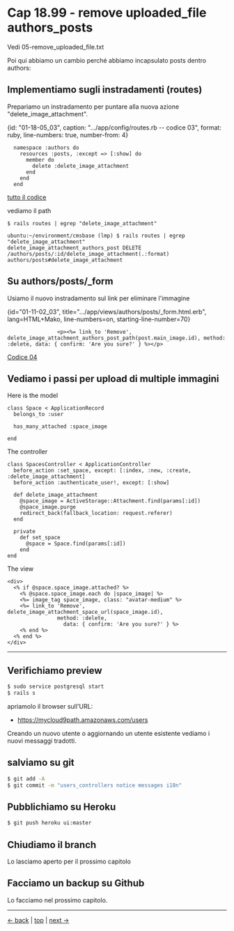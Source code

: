 # <a name="top"></a> Cap 18.99 - remove uploaded_file authors_posts

Vedi 05-remove_uploaded_file.txt

Poi qui abbiamo un cambio perché abbiamo incapsulato posts dentro authors:


## Implementiamo sugli instradamenti (routes)

Prepariamo un instradamento per puntare alla nuova azione "delete_image_attachment". 

{id: "01-18-05_03", caption: ".../app/config/routes.rb -- codice 03", format: ruby, line-numbers: true, number-from: 4}
```
  namespace :authors do
    resources :posts, :except => [:show] do
      member do
        delete :delete_image_attachment
      end
    end
  end
```

[tutto il codice](#01-18-05_03all)



vediamo il path

```
$ rails routes | egrep "delete_image_attachment"

ubuntu:~/environment/cmsbase (lmp) $ rails routes | egrep "delete_image_attachment"
delete_image_attachment_authors_post DELETE /authors/posts/:id/delete_image_attachment(.:format)                                     authors/posts#delete_image_attachment
```




## Su authors/posts/_form

Usiamo il nuovo instradamento sul link per eliminare l'immagine

{id="01-11-02_03", title=".../app/views/authors/posts/_form.html.erb", lang=HTML+Mako, line-numbers=on, starting-line-number=70}
```
                <p><%= link_to 'Remove', delete_image_attachment_authors_post_path(post.main_image.id), method: :delete, data: { confirm: 'Are you sure?' } %></p>
```

[Codice 04](#01-11-02_01all)




## Vediamo i passi per upload di multiple immagini

Here is the model

```
class Space < ApplicationRecord
  belongs_to :user

  has_many_attached :space_image

end
```

The controller

```
class SpacesController < ApplicationController
  before_action :set_space, except: [:index, :new, :create, :delete_image_attachment]
  before_action :authenticate_user!, except: [:show]

  def delete_image_attachment
    @space_image = ActiveStorage::Attachment.find(params[:id])
    @space_image.purge
    redirect_back(fallback_location: request.referer)
  end

  private
    def set_space
      @space = Space.find(params[:id])
    end
end
```

The view

```
<div>
  <% if @space.space_image.attached? %>
    <% @space.space_image.each do |space_image| %>
    <%= image_tag space_image, class: "avatar-medium" %>
    <%= link_to 'Remove', delete_image_attachment_space_url(space_image.id),
                method: :delete,
                  data: { confirm: 'Are you sure?' } %>
    <% end %>
  <% end %>
</div>
```






---



## Verifichiamo preview

```bash
$ sudo service postgresql start
$ rails s
```

apriamolo il browser sull'URL:

* https://mycloud9path.amazonaws.com/users

Creando un nuovo utente o aggiornando un utente esistente vediamo i nuovi messaggi tradotti.



## salviamo su git

```bash
$ git add -A
$ git commit -m "users_controllers notice messages i18n"
```



## Pubblichiamo su Heroku

```bash
$ git push heroku ui:master
```



## Chiudiamo il branch

Lo lasciamo aperto per il prossimo capitolo



## Facciamo un backup su Github

Lo facciamo nel prossimo capitolo.



---

[<- back](https://github.com/flaviobordonidev/leanpubabrandnewcms/blob/master/01-base/09-manage_users/03-browser_tab_title_users-it.md)
 | [top](#top) |
[next ->](https://github.com/flaviobordonidev/leanpubabrandnewcms/blob/master/01-base/10-users_i18n/02-users_form_i18n-it.md)
